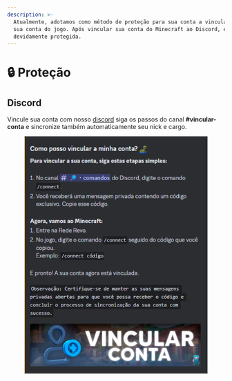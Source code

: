 ```yaml
---
description: >-
  Atualmente, adotamos como método de proteção para sua conta a vinculação com
  sua conta do jogo. Após vincular sua conta do Minecraft ao Discord, ela estará
  devidamente protegida.
---
```


# 🔒 Proteção

## Discord

Vincule sua conta com nosso [discord](https://discord.com/channels/793269891557490688/932722581222600794) siga os passos do canal **#vincular-conta** e sincronize também automaticamente seu nick e cargo.

<figure><img src="../.gitbook/assets/image (1).png" alt=""><figcaption></figcaption></figure>
